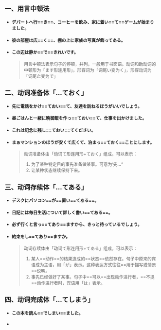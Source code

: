 ## 一、用言中顿法

- #### デパートへ行==き==、コーヒーを飲み、家に着い==て==ゲームが始まりました。

- #### 彼の部屋は広==く==、棚の上に家族の写真が飾ってある。

- #### この辺は静か==で==きれいです。

  > 用言中顿法表示句子的停顿，并列，一般用于书面语。动词和助动词的中顿形为「ます形连用形」，形容词为「词尾い变为く」，形容动词为「词尾た变为で」

## 二、动词准备体「...ておく」

- #### 先に電話をかけ==ておい==て、友達を訪ねるほうがいいでしょう。

- #### 昼ごはんと一緒に晩御飯を作っ==ておい==て、仕事を出かけました。

- #### これは記念に残し==ておい==てください。

- #### まぁマンションのほうが安くて広くて、泊まっ==ておく==ことにします。

  > 动词准备体由「动词て形连用形+ておく」组成。可以表示：
  >
  > 1. 为了某种特定目的事先准备做某事。可意为‘先...“
  > 2. 让某种状态继续保持下来。

## 三、动词存续体「...てある」

- #### デスクにパソコン==が==置い==てある==。

- #### 日記には毎日生活について詳しく書い==てある==。

- #### 必ず行くと言っ==てあり==ますから、きっと待っているでしょう。

- #### 約束をし==てあり==ますか。

  > 动词存续体由「动词て形连用形+てある」组成。可以表示：
  >
  > 1. 某人==动作==的结果造成的==状态==依然存在。句子中原来的宾语成为主语，用「が」表示。这种表达方式往往==用于描写或情景==说明。
  > 2. 事先已经做好了某事。句子中==可以==出现动作进行者，==不提==动作进行者时，宾语用「は」表示。

## 四、动词完成体「...てしまう」

- #### この本を読ん==でしまい==ました。

- 
